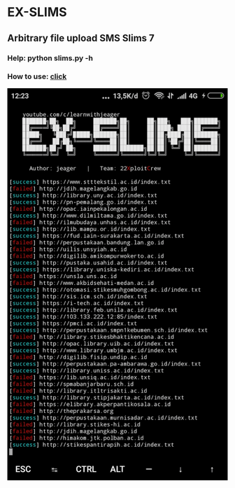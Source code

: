 # EX-SLIMS

<h2>Arbitrary file upload SMS Slims 7</h2>
<h3>Help: python slims.py -h</h3>
<h3>How to use: <a href="https://youtu.be/0XlfZkriSbc">click</a></h3>
<img src="img/Screenshot_2020-10-26-13-40-59-118_com.miui.videoplayer.png">
